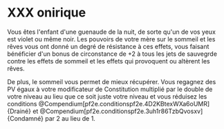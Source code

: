 # XXX onirique

<p>Vous êtes l'enfant d'une guenaude de la nuit, de sorte qu'un de vos yeux est violet ou même noir. Les pouvoirs de votre mère sur le sommeil et les rêves vous ont donné un degré de résistance à ces effets, vous faisant bénéficier d'un bonus de circonstance de +2 à tous les jets de sauvegrde contre les effets de sommeil et les effets qui provoquent ou altèrent les rêves.</p>
<p>De plus, le sommeil vous permet de mieux récupérer. Vous regagnez des PV égaux à votre modificateur de Constitution multiplié par le double de votre niveau au lieu que ce soit juste votre niveau et vous réduisez les conditions @Compendium[pf2e.conditionspf2e.4D2KBtexWXa6oUMR]{Drainé} et @Compendium[pf2e.conditionspf2e.3uh1r86TzbQvosxv]{Condamné} par 2 au lieu de 1.</p>